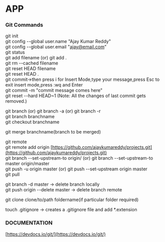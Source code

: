 # APP

### Git Commands

git init<br/>
git config --global user.name "Ajay Kumar Reddy" <br/>
git config --global user.email "[ajay@email.com](mailto:ajay@email.com)" <br/>
git status <br/>
git add filename (or) git add . <br/>
git rm --cached filename<br/>
git reset HEAD filename<br/>
git reset HEAD . <br/>
git commit->then press i for Insert Mode,type your message,press Esc to exit insert mode,press :wq and Enter <br/>
git commit -m "commit message comes here" <br/>
git reset --hard HEAD~1 (Note: All the changes of last commit gets removed.)<br/>

git branch (or) git branch -a (or) git branch -r<br/>
git branch branchname <br/>
git checkout branchname<br/>

git merge branchname(branch to be merged)<br/>

git remote <br/>
git remote add origin  [https://github.com/ajaykumareddy/projects.git](https://github.com/ajaykumareddy/projects.git)  <br/>
git branch --set-upstream-to origin/<remote-branch> (or) git branch --set-upstream-to master origin/master<br/>
git push -u origin master (or) git push --set-upstream origin master<br/>
git pull<br/>

git branch -d master -> delete branch locally<br/>
git push origin --delete master -> delete branch remote<br/>

git clone clone/to/path foldername(if particular folder required)<br/>

touch .gitignore -> creates a .gitignore file and add *.extension<br/>

### DOCUMENTATION  
[https://devdocs.io/git/](https://devdocs.io/git/)<br/>
